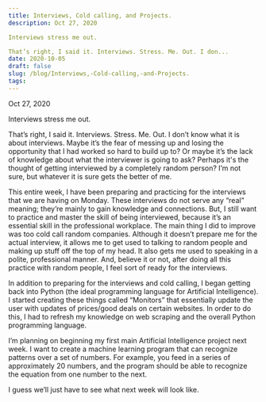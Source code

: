 ```yaml
---
title: Interviews, Cold calling, and Projects.
description: Oct 27, 2020

Interviews stress me out.

That’s right, I said it. Interviews. Stress. Me. Out. I don...
date: 2020-10-05
draft: false
slug: /blog/Interviews,-Cold-calling,-and-Projects.
tags: 
---
```

Oct 27, 2020

Interviews stress me out.

That’s right, I said it. Interviews. Stress. Me. Out. I don’t know what it is about interviews. Maybe it’s the fear of messing up and losing the opportunity that I had worked so hard to build up to? Or maybe it’s the lack of knowledge about what the interviewer is going to ask? Perhaps it's the thought of getting interviewed by a completely random person? I’m not sure, but whatever it is sure gets the better of me. 

This entire week, I have been preparing and practicing for the interviews that we are having on Monday. These interviews do not serve any “real” meaning; they’re mainly to gain knowledge and connections. But, I still want to practice and master the skill of being interviewed, because it’s an essential skill in the professional workplace. The main thing I did to improve was too cold call random companies. Although it doesn’t prepare me for the actual interview, it allows me to get used to talking to random people and making up stuff off the top of my head. It also gets me used to speaking in a polite, professional manner. And, believe it or not, after doing all this practice with random people, I feel sort of ready for the interviews. 

In addition to preparing for the interviews and cold calling, I began getting back into Python (the ideal programming language for Artificial Intelligence). I started creating these things called “Monitors” that essentially update the user with updates of prices/good deals on certain websites. In order to do this, I had to refresh my knowledge on web scraping and the overall Python programming language. 

I’m planning on beginning my first main Artificial Intelligence project next week. I want to create a machine learning program that can recognize patterns over a set of numbers. For example, you feed in a series of approximately 20 numbers, and the program should be able to recognize the equation from one number to the next. 

I guess we’ll just have to see what next week will look like.

